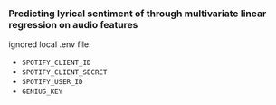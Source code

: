 ### Predicting lyrical sentiment of through multivariate linear regression on audio features

ignored local .env file:

- `SPOTIFY_CLIENT_ID`
- `SPOTIFY_CLIENT_SECRET`
- `SPOTIFY_USER_ID`
- `GENIUS_KEY`
